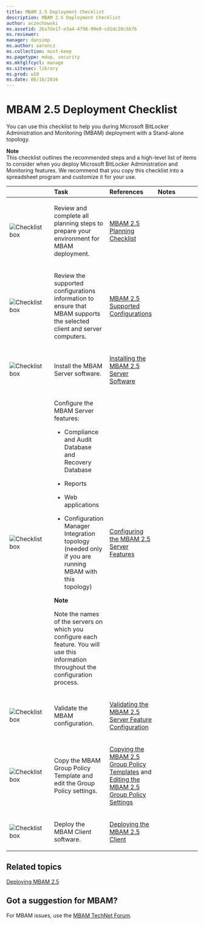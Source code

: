 ```yaml
---
title: MBAM 2.5 Deployment Checklist
description: MBAM 2.5 Deployment Checklist
author: aczechowski
ms.assetid: 2ba7de17-e3a4-4798-99e0-cd1dc28c5b76
ms.reviewer: 
manager: dansimp
ms.author: aaroncz
ms.collection: must-keep
ms.pagetype: mdop, security
ms.mktglfcycl: manage
ms.sitesec: library
ms.prod: w10
ms.date: 06/16/2016
---
```



# MBAM 2.5 Deployment Checklist


You can use this checklist to help you during Microsoft BitLocker Administration and Monitoring (MBAM) deployment with a Stand-alone topology.

**Note**  
This checklist outlines the recommended steps and a high-level list of items to consider when you deploy Microsoft BitLocker Administration and Monitoring features. We recommend that you copy this checklist into a spreadsheet program and customize it for your use.



<table>
<colgroup>
<col width="25%" />
<col width="25%" />
<col width="25%" />
<col width="25%" />
</colgroup>
<thead>
<tr class="header">
<th align="left"></th>
<th align="left">Task</th>
<th align="left">References</th>
<th align="left">Notes</th>
</tr>
</thead>
<tbody>
<tr class="odd">
<td align="left"><img src="images/checklistbox.gif" alt="Checklist box" /></td>
<td align="left"><p>Review and complete all planning steps to prepare your environment for MBAM deployment.</p></td>
<td align="left"><p><a href="mbam-25-planning-checklist.md" data-raw-source="[MBAM 2.5 Planning Checklist](mbam-25-planning-checklist.md)">MBAM 2.5 Planning Checklist</a></p></td>
<td align="left"><p></p></td>
</tr>
<tr class="even">
<td align="left"><img src="images/checklistbox.gif" alt="Checklist box" /></td>
<td align="left"><p>Review the supported configurations information to ensure that MBAM supports the selected client and server computers.</p></td>
<td align="left"><p><a href="mbam-25-supported-configurations.md" data-raw-source="[MBAM 2.5 Supported Configurations](mbam-25-supported-configurations.md)">MBAM 2.5 Supported Configurations</a></p></td>
<td align="left"><p></p></td>
</tr>
<tr class="odd">
<td align="left"><img src="images/checklistbox.gif" alt="Checklist box" /></td>
<td align="left"><p>Install the MBAM Server software.</p></td>
<td align="left"><p><a href="installing-the-mbam-25-server-software.md" data-raw-source="[Installing the MBAM 2.5 Server Software](installing-the-mbam-25-server-software.md)">Installing the MBAM 2.5 Server Software</a></p></td>
<td align="left"><p></p></td>
</tr>
<tr class="even">
<td align="left"><img src="images/checklistbox.gif" alt="Checklist box" /></td>
<td align="left"><p>Configure the MBAM Server features:</p>
<ul>
<li><p>Compliance and Audit Database and Recovery Database</p></li>
<li><p>Reports</p></li>
<li><p>Web applications</p></li>
<li><p>Configuration Manager Integration topology (needed only if you are running MBAM with this topology)</p></li>
</ul>
<div class="alert">
<strong>Note</strong><br/><p>Note the names of the servers on which you configure each feature. You will use this information throughout the configuration process.</p>
</div>
<div>

</div></td>
<td align="left"><p><a href="configuring-the-mbam-25-server-features.md" data-raw-source="[Configuring the MBAM 2.5 Server Features](configuring-the-mbam-25-server-features.md)">Configuring the MBAM 2.5 Server Features</a></p></td>
<td align="left"><p></p></td>
</tr>
<tr class="odd">
<td align="left"><img src="images/checklistbox.gif" alt="Checklist box" /></td>
<td align="left"><p>Validate the MBAM configuration.</p></td>
<td align="left"><p><a href="validating-the-mbam-25-server-feature-configuration.md" data-raw-source="[Validating the MBAM 2.5 Server Feature Configuration](validating-the-mbam-25-server-feature-configuration.md)">Validating the MBAM 2.5 Server Feature Configuration</a></p></td>
<td align="left"><p></p></td>
</tr>
<tr class="even">
<td align="left"><img src="images/checklistbox.gif" alt="Checklist box" /></td>
<td align="left"><p>Copy the MBAM Group Policy Template and edit the Group Policy settings.</p></td>
<td align="left"><p><a href="copying-the-mbam-25-group-policy-templates.md" data-raw-source="[Copying the MBAM 2.5 Group Policy Templates](copying-the-mbam-25-group-policy-templates.md)">Copying the MBAM 2.5 Group Policy Templates</a> and <a href="editing-the-mbam-25-group-policy-settings.md" data-raw-source="[Editing the MBAM 2.5 Group Policy Settings](editing-the-mbam-25-group-policy-settings.md)">Editing the MBAM 2.5 Group Policy Settings</a></p></td>
<td align="left"><p></p></td>
</tr>
<tr class="odd">
<td align="left"><img src="images/checklistbox.gif" alt="Checklist box" /></td>
<td align="left"><p>Deploy the MBAM Client software.</p></td>
<td align="left"><p><a href="deploying-the-mbam-25-client.md" data-raw-source="[Deploying the MBAM 2.5 Client](deploying-the-mbam-25-client.md)">Deploying the MBAM 2.5 Client</a></p></td>
<td align="left"><p></p></td>
</tr>
</tbody>
</table>




## Related topics


[Deploying MBAM 2.5](deploying-mbam-25.md)




## Got a suggestion for MBAM?

For MBAM issues, use the [MBAM TechNet Forum](https://social.technet.microsoft.com/Forums/home?forum=mdopmbam).




